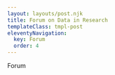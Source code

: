 ```yaml
---
layout: layouts/post.njk
title: Forum on Data in Research
templateClass: tmpl-post
eleventyNavigation:
  key: Forum
  order: 4
---
```


Forum
